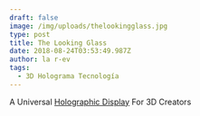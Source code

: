 ```yaml
---
draft: false
image: /img/uploads/thelookingglass.jpg
type: post
title: The Looking Glass
date: 2018-08-24T03:53:49.987Z
author: la r-ev
tags:
  - 3D Holograma Tecnología
---
```

A Universal [Holographic Display](https://lookingglassfactory.com) For 3D Creators
